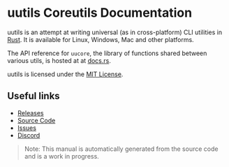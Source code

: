# uutils Coreutils Documentation

uutils is an attempt at writing universal (as in cross-platform) CLI
utilities in [Rust](https://www.rust-lang.org). It is available for
Linux, Windows, Mac and other platforms.

The API reference for `uucore`, the library of functions shared between
various utils, is hosted at at
[docs.rs](https://docs.rs/uucore/latest/uucore/).

uutils is licensed under the [MIT License](https://github.com/uutils/coreutils/blob/main/LICENSE).

## Useful links
* [Releases](https://github.com/uutils/coreutils/releases)
* [Source Code](https://github.com/uutils/coreutils)
* [Issues](https://github.com/uutils/coreutils/issues)
* [Discord](https://discord.gg/wQVJbvJ)

> Note: This manual is automatically generated from the source code and is
> a work in progress.